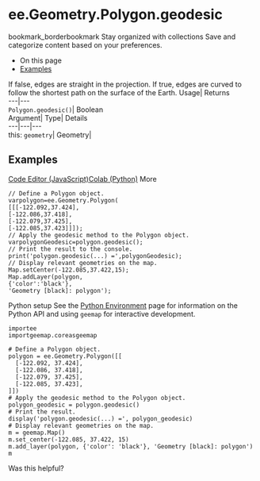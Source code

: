 
#  ee.Geometry.Polygon.geodesic
bookmark_borderbookmark Stay organized with collections  Save and categorize content based on your preferences.
  * On this page
  * [Examples](https://developers.google.com/earth-engine/apidocs/ee-geometry-polygon-geodesic#examples)


If false, edges are straight in the projection. If true, edges are curved to follow the shortest path on the surface of the Earth. 
Usage| Returns  
---|---  
`Polygon.geodesic()`| Boolean  
Argument| Type| Details  
---|---|---  
this: `geometry`| Geometry|   
## Examples
[Code Editor (JavaScript)](https://developers.google.com/earth-engine/apidocs/ee-geometry-polygon-geodesic#code-editor-javascript-sample)[Colab (Python)](https://developers.google.com/earth-engine/apidocs/ee-geometry-polygon-geodesic#colab-python-sample) More
```
// Define a Polygon object.
varpolygon=ee.Geometry.Polygon(
[[[-122.092,37.424],
[-122.086,37.418],
[-122.079,37.425],
[-122.085,37.423]]]);
// Apply the geodesic method to the Polygon object.
varpolygonGeodesic=polygon.geodesic();
// Print the result to the console.
print('polygon.geodesic(...) =',polygonGeodesic);
// Display relevant geometries on the map.
Map.setCenter(-122.085,37.422,15);
Map.addLayer(polygon,
{'color':'black'},
'Geometry [black]: polygon');
```
Python setup
See the [ Python Environment](https://developers.google.com/earth-engine/guides/python_install) page for information on the Python API and using `geemap` for interactive development.
```
importee
importgeemap.coreasgeemap
```
```
# Define a Polygon object.
polygon = ee.Geometry.Polygon([[
  [-122.092, 37.424],
  [-122.086, 37.418],
  [-122.079, 37.425],
  [-122.085, 37.423],
]])
# Apply the geodesic method to the Polygon object.
polygon_geodesic = polygon.geodesic()
# Print the result.
display('polygon.geodesic(...) =', polygon_geodesic)
# Display relevant geometries on the map.
m = geemap.Map()
m.set_center(-122.085, 37.422, 15)
m.add_layer(polygon, {'color': 'black'}, 'Geometry [black]: polygon')
m
```

Was this helpful?
